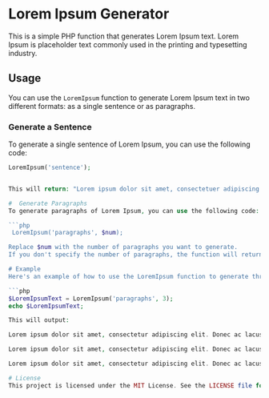 # Lorem Ipsum Generator

This is a simple PHP function that generates Lorem Ipsum text. Lorem Ipsum is placeholder text commonly used in the printing and typesetting industry.

## Usage

You can use the `LoremIpsum` function to generate Lorem Ipsum text in two different formats: as a single sentence or as paragraphs.

### Generate a Sentence

To generate a single sentence of Lorem Ipsum, you can use the following code:

```php
LoremIpsum('sentence');


This will return: "Lorem ipsum dolor sit amet, consectetuer adipiscing elit."

#  Generate Paragraphs
To generate paragraphs of Lorem Ipsum, you can use the following code:

```php
 LoremIpsum('paragraphs', $num);

Replace $num with the number of paragraphs you want to generate.
If you don't specify the number of paragraphs, the function will return a single paragraph of Lorem Ipsum text.

# Example
Here's an example of how to use the LoremIpsum function to generate three paragraphs of Lorem Ipsum:

```php
$LoremIpsumText = LoremIpsum('paragraphs', 3);
echo $LoremIpsumText;

This will output:

Lorem ipsum dolor sit amet, consectetur adipiscing elit. Donec ac lacus lectus. Duis ultrices bibendum tristique. Etiam vel est porta turpis hendrerit placerat at non mauris. Maecenas augue odio, dapibus eget auctor sit amet, rutrum nec nisl. Praesent tincidunt adipiscing auctor. Sed sollicitudin lobortis arcu, sit amet malesuada mi auctor varius. Duis eleifend pretium felis quis lobortis. Nam posuere arcu quis magna vestibulum nec pellentesque enim imperdiet. Aenean nunc augue, sodales varius molestie faucibus, tincidunt a odio. Curabitur cursus ante metus. Fusce tristique ante id magna rhoncus lobortis a sit amet risus.

Lorem ipsum dolor sit amet, consectetur adipiscing elit. Donec ac lacus lectus. Duis ultrices bibendum tristique. Etiam vel est porta turpis hendrerit placerat at non mauris. Maecenas augue odio, dapibus eget auctor sit amet, rutrum nec nisl. Praesent tincidunt adipiscing auctor. Sed sollicitudin lobortis arcu, sit amet malesuada mi auctor varius. Duis eleifend pretium felis quis lobortis. Nam posuere arcu quis magna vestibulum nec pellentesque enim imperdiet. Aenean nunc augue, sodales varius molestie faucibus, tincidunt a odio. Curabitur cursus ante metus. Fusce tristique ante id magna rhoncus lobortis a sit amet risus.

Lorem ipsum dolor sit amet, consectetur adipiscing elit. Donec ac lacus lectus. Duis ultrices bibendum tristique. Etiam vel est porta turpis hendrerit placerat at non mauris. Maecenas augue odio, dapibus eget auctor sit amet, rutrum nec nisl. Praesent tincidunt adipiscing auctor. Sed sollicitudin lobortis arcu, sit amet malesuada mi auctor varius. Duis eleifend pretium felis quis lobortis. Nam posuere arcu quis magna vestibulum nec pellentesque enim imperdiet. Aenean nunc augue, sodales varius molestie faucibus, tincidunt a odio. Curabitur cursus ante metus. Fusce tristique ante id magna rhoncus lobortis a sit amet risus.

# License
This project is licensed under the MIT License. See the LICENSE file for details.

